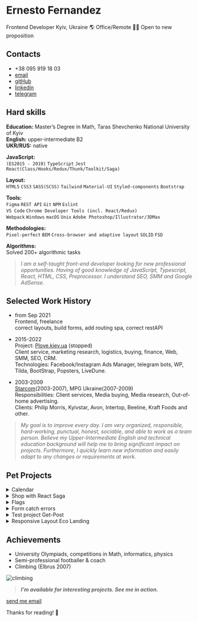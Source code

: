 # Ernesto Fernandez

Frontend Developer
Kyiv, Ukraine 🌎 Office/Remote 👨‍💻 Open to new proposition

## Contacts
   - +38 095 919 18 03
   - [email](mailto:ernesto.fernandez.job@gmail.com)
   - [gitHub](https://github.com/ErnestoFernandezUA)
   - [linkedin](https://www.linkedin.com/in/ernesto-fernandez-15699714a/)
   - [telegram](https://t.me/ernestofernandez)  


## Hard skills

**Education:** Master’s Degree in Math, Taras Shevchenko National University of Kyiv\
**English:** upper-intermediate B2\
**UKR/RUS:** native

**JavaScript:**  
`(ES2015 - 2019)` `TypeScript` `Jest`
`React(Class/Hooks/Redux/Thunk/Toolkit/Saga)`

**Layout:**  
`HTML5` `CSS3` `SASS(SCSS)`
`Tailwind` `Material-UI` `Styled-components` `Bootstrap`

**Tools:**  
`Figma` `REST API` `Git` `NPM` `Eslint`  
`VS Code` `Chrome Developer Tools (incl. React/Redux)`  
`Webpack` `Windows` `macOS` `Unix`
`Adobe Photoshop/Illustrator/3DMax`

**Methodologies:**  
`Pixel-perfect` `BEM`
`Cross-browser and adaptive layout`
`SOLID` `FSD`

**Algorithms:**  
Solved 200+ algorithmic tasks  


> _I am a self-taught front-end developer looking for new professional opportunities. 
> Having of good knowledge of JavaScript, Typescript, React, HTML, CSS, Preprocessor. 
> I understand SEO, SMM and Google AdSense._


## Selected Work History

* from Sep 2021\
  Frontend, freelance\
  correct layouts, build forms, add routing spa, correct restAPI

* 2015-2022\
  Project: [Plove.kiev.ua](http://plove.kiev.ua/) (stopped)\
  Client service, marketing research, logistics, buying, finance, Web, SMM, SEO,
CRM.\
  Technologies: Facebook/Instagram Ads Manager, telegram bots, WP, Tilda, BootStrap,
Popsters, LiveDune.

* 2003-2009\
[Starcom](https://publicisgroupe.com.ua/ua/brand/starcom/)(2003-2007), MPG Ukraine(2007-2009)\
Responsibilities: Client services, Media buying, Media research, Out-of-home advertising.\
Clients: Philip Morris, Kyivstar, Avon, Intertop, Beeline, Kraft Foods and other.


> _My goal is to improve every day. I am very organized, responsible, hard-working, punctual,
> honest, sociable, and able to work as a team person. Believe my Upper-Intermediate English
> and technical education background will help me to bring significant impact on projects.
> Furthermore, I quickly learn new information and easily adapt to any changes or
> requirements at work._



## Pet Projects
<details><summary>Calendar</summary><br/>

- [Demo](https://ernestofernandezua.github.io/react_calendar/)
- [Code](https://github.com/ErnestoFernandezUA/react_calendar)
- [Loom](https://www.loom.com/share/a541611e36c04e469fd4b07c64c8a603)
- Stack: TypeScript, React, Redux, toolkit, thunk, persist, axios, react-router-dom, axios, styled-components
<br/>

- ![Image_calendar](https://i.ibb.co/VVxZjBX/photo-2023-02-19-15-31-07.jpg)
</details>

<details><summary>Shop with React Saga</summary><br/>

- [Demo](https://ernestofernandezua.github.io/REACT_KITGLOBAL_TESTING_TASK/)
- [Code](https://github.com/ErnestoFernandezUA/REACT_KITGLOBAL_TESTING_TASK)
- Stack: TypeScript, React, Saga, Redux, toolkit, persist, axios, react-router-dom, axios, styled-components
<br/>

- ![Image_Saga](https://i.ibb.co/ZH1dDqC/photo-2023-03-01-07-56-45.jpg)
</details>

<details><summary>Flags</summary><br/>

- [Demo](https://ernestofernandezua.github.io/spa_react_styled-components/)
- [Code](https://github.com/ErnestoFernandezUA/spa_react_styled-components)
- Stack: TypeScript, React, redux, toolkit, thunk, persist, axios, react-router-dom, axios, styled-components
<br/>

![Image_flags](https://i.ibb.co/dtrvYLY/photo-2023-02-19-15-42-36.jpg)
</details>

<details><summary>Form catch errors</summary><br/>

- [Demo](https://ernestofernandezua.github.io/react__test-scelty/)
- [Code](https://github.com/ErnestoFernandezUA/react__test-scelty)
- Stack: TypeScript, React, redux, toolkit, thunk, persist, axios, react-router-dom, axios
<br/>

- ![Image_form_catch_errors](https://i.ibb.co/BfMt6hx/photo-2023-02-19-15-43-35.jpg)
</details>

<details><summary>Test project Get-Post</summary><br/>

- [Demo](https://ernestofernandezua.github.io/react_test-project-post-get-token/)
- [Code](https://github.com/ErnestoFernandezUA/react_test-project-post-get-token)
- Stack: TypeScript, React, redux, toolkit, thunk, persist, axios, react-router-dom, axios
<br/>

- ![Image_get_post](https://i.ibb.co/Tt3Q0TQ/photo-2023-02-19-15-51-29.jpg)
</details>

<details><summary>Responsive Layout Eco Landing</summary><br/>

- [Demo](https://ernestofernandezua.github.io/eco-landing/)\
- [Code](https://github.com/ErnestoFernandezUA/eco-landing)\
- Stack: HTML, SCSS, BEM\

<br/>
- ![Image_eco](https://i.ibb.co/x2Fk8Bg/photo-2023-02-19-15-55-40.jpg)
</details>

<!-- ### Calendar
[Demo](https://ernestofernandezua.github.io/react_calendar/)
[Code](https://github.com/ErnestoFernandezUA/react_calendar)
[Loom](https://www.loom.com/share/a541611e36c04e469fd4b07c64c8a603)
Stack: TypeScript, React, Redux, toolkit, thunk, persist, axios, react-router-dom, axios, styled-components\
![Image_calendar](https://i.ibb.co/VVxZjBX/photo-2023-02-19-15-31-07.jpg)


### Shop with React Saga
[Demo](https://ernestofernandezua.github.io/REACT_KITGLOBAL_TESTING_TASK/)
[Code](https://github.com/ErnestoFernandezUA/REACT_KITGLOBAL_TESTING_TASK)
Stack: TypeScript, React, Saga, Redux, toolkit, persist, axios, react-router-dom, axios, styled-components
![Image_Saga](https://i.ibb.co/ZH1dDqC/photo-2023-03-01-07-56-45.jpg)


### Flags
[Demo](https://ernestofernandezua.github.io/spa_react_styled-components/)
[Code](https://github.com/ErnestoFernandezUA/spa_react_styled-components)
Stack: TypeScript, React, redux, toolkit, thunk, persist, axios, react-router-dom, axios, styled-components
![Image_flags](https://i.ibb.co/dtrvYLY/photo-2023-02-19-15-42-36.jpg) -->

<!-- ### Form catch errors
[Demo](https://ernestofernandezua.github.io/react__test-scelty/)\
[Code](https://github.com/ErnestoFernandezUA/react__test-scelty)\
Stack: TypeScript, React, redux, toolkit, thunk, persist, axios, react-router-dom, axios\
![Image_form_catch_errors](https://i.ibb.co/BfMt6hx/photo-2023-02-19-15-43-35.jpg) -->

<!-- ### Test project Get-Post
[Demo](https://ernestofernandezua.github.io/react_test-project-post-get-token/)\
[Code](https://github.com/ErnestoFernandezUA/react_test-project-post-get-token)\
Stack: TypeScript, React, redux, toolkit, thunk, persist, axios, react-router-dom, axios\
![Image_get_post](https://i.ibb.co/Tt3Q0TQ/photo-2023-02-19-15-51-29.jpg) -->

<!-- ### Responsive Layout Eco Landing
[Demo](https://ernestofernandezua.github.io/eco-landing/)\
[Code](https://github.com/ErnestoFernandezUA/eco-landing)\
Stack: HTML, SCSS, BEM\
![Image_eco](https://i.ibb.co/x2Fk8Bg/photo-2023-02-19-15-55-40.jpg) -->


##  Achievements
- University Olympiads, competitions in Math, informatics, physics
- Semi-professional footballer & coach
- Climbing (Elbrus 2007)

![climbing](https://i.ibb.co/5KBGhVF/DSC-0330.jpg)


>_**I’m available for interesting projects. See me in action.**_


[send me email](mailto:ernesto.fernandez.job@gmail.com) 

Thanks for reading! 👋
